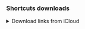 ### Shortcuts downloads

<details>
<summary>Download links from iCloud</summary>

| Button | Logic |Link |
|:--|:--|:--|
| ![](images/11.22.32.png) | ![](images/2025-02-24_12.48.11.png)| [Download](https://www.icloud.com/shortcuts/e31e760cfab049ea87b58156df88f8e0) |
| ![](images/11.27.16.png) | ![](images/2025-02-24_13.06.45.png)| [Download](https://www.icloud.com/shortcuts/fd0d53d7288d41b1878f783d009f80df) |
| ![](images/11.28.28.png) | ![](images/2025-02-24_13.19.26.png)| [Download](https://www.icloud.com/shortcuts/3ec40e0f47c64018aad99f820e2a686e) |
| ![](images/11.23.26.png) | ![](images/2025-02-24_13.22.19.png)| [Download](https://www.icloud.com/shortcuts/32bc5dfe4ffb4aa9aec13c631db83b1d) |
| ![](images/11.26.53.png) | ![](images/2025-02-24_13.26.57.png)| [Download](https://www.icloud.com/shortcuts/201f3ab2882a44f7a8e8830e6c793ac2) |
| ![](images/11.49.24.png) | ![](images/2025-02-24_13.29.52.png)| [Download](https://www.icloud.com/shortcuts/821656d2a40746a6bd576a96a35e00f2) |
| ![](images/11.49.38.png) | ![](images/2025-02-24_13.34.44.png)| [Download](https://www.icloud.com/shortcuts/a8aa3c0d380a4180b159af81d6254b38) |
| ![](images/11.49.51.png) | ![](images/2025-02-24_13.38.10.png)| [Download](https://www.icloud.com/shortcuts/025b4bbe16f2400aa08d86c98076178f) |
| ![](images/11.50.05.png) | ![](images/2025-02-24_13.47.37.png)| [Download](https://www.icloud.com/shortcuts/2789ed2169214ce6872314cc545a1303) |
| ![](images/11.50.32.png) | ![](images/2025-02-24_13.53.02.png)| [Download](https://www.icloud.com/shortcuts/fb50a2e5722d414e82c39c5a7bea8acc) |
| ![](images/12.12.43.png) | ![](images/2025-02-24_13.56.10.png)| [Download](https://www.icloud.com/shortcuts/8fb7add9ea9a4b24ab3c7d9546bbe8f3) |
| ![](images/12.12.57.png) | ![](images/2025-02-24_14.02.46.png)| [Download](https://www.icloud.com/shortcuts/fc96b69a9caa44b2828d847c4d0c1d24) |
| ![](images/12.13.08.png) | ![](images/2025-02-24_14.06.41.png)| [Download](https://www.icloud.com/shortcuts/709df61f70c2411fa1ce46c0b64d8634) |
| ![](images/12.13.28.png) | ![](images/2025-02-24_14.24.47.png)| [Download](https://www.icloud.com/shortcuts/a1891dc1605b480e893d5d225e0140a9) |
| ![](images/12.13.43.png) | ![](images/2025-02-24_14.29.16.png)| [Download](https://www.icloud.com/shortcuts/b18c26e74c79406a9d0b3611fd4bbbc0) |
| ![](images/12.13.57.png) | ![](images/2025-02-24_14.36.16.png)| [Download](https://www.icloud.com/shortcuts/aab932521b624c1291e71e88d4e896b3) |
| ![](images/12.14.10-removebg-preview.png) | ![](images/2025-02-24_14.43.21.png)| [Download](https://www.icloud.com/shortcuts/c25fcc0f62f64a099dba584fcad0d29e) |
| ![](images/12.14.20.png) | ![](images/2025-02-24_14.43.21.png)| [Download](https://www.icloud.com/shortcuts/4a20a41c31904101b073af17e68b0bdf) |
</details>

